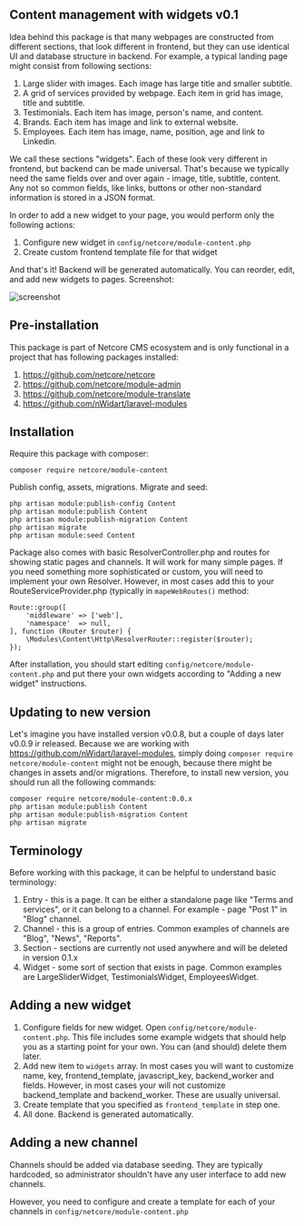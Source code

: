 ## Content management with widgets v0.1

Idea behind this package is that many webpages are constructed from different sections, that
look different in frontend, but they can use identical UI and database structure in backend.
For example, a typical landing page might consist from following sections:

1. Large slider with images. Each image has large title and smaller subtitle.
2. A grid of services provided by webpage. Each item in grid has image, title and subtitle.
3. Testimonials. Each item has image, person's name, and content.
4. Brands. Each item has image and link to external website.
5. Employees. Each item has image, name, position, age and link to Linkedin.

We call these sections "widgets". Each of these look very different in frontend, but backend can be made universal.
That's because we typically need the same fields over and over again - image, title, subtitle, content.
Any not so common fields, like links, buttons or other non-standard information is stored in a JSON format.

In order to add a new widget to your page, you would perform only the following actions:

1. Configure new widget in ```config/netcore/module-content.php```
2. Create custom frontend template file for that widget

And that's it! Backend will be generated automatically. You can reorder, edit, and add new widgets to pages.
Screenshot:

![screenshot](https://image.prntscr.com/image/K4IDTqVFShu_EcAUvtAu6w.png)


## Pre-installation

This package is part of Netcore CMS ecosystem and is only functional in a project that has following packages
installed:

1. https://github.com/netcore/netcore
2. https://github.com/netcore/module-admin
3. https://github.com/netcore/module-translate
4. https://github.com/nWidart/laravel-modules

## Installation

Require this package with composer:

    composer require netcore/module-content

Publish config, assets, migrations. Migrate and seed:

    php artisan module:publish-config Content
    php artisan module:publish Content
    php artisan module:publish-migration Content
    php artisan migrate
    php artisan module:seed Content

Package also comes with basic ResolverController.php and routes for showing static pages and channels.
It will work for many simple pages. If you need something more sophisticated or custom, you will need to implement your own Resolver.
However, in most cases add this to your RouteServiceProvider.php (typically in ```mapeWebRoutes()``` method:

    Route::group([
        'middleware' => ['web'],
        'namespace'  => null,
    ], function (Router $router) {
        \Modules\Content\Http\ResolverRouter::register($router);
    });

After installation, you should start editing ```config/netcore/module-content.php``` and put there your own widgets
according to "Adding a new widget" instructions.



## Updating to new version

Let's imagine you have installed version v0.0.8, but a couple of days later v0.0.9 ir released.
Because we are working with https://github.com/nWidart/laravel-modules, simply doing
```composer require netcore/module-content``` might not be enough, because there might be
changes in assets and/or migrations. Therefore, to install new version, you should run all the following commands:

    composer require netcore/module-content:0.0.x
    php artisan module:publish Content
    php artisan module:publish-migration Content
    php artisan migrate



## Terminology

Before working with this package, it can be helpful to understand basic terminology:

1. Entry - this is a page. It can be either a standalone page like "Terms and services", or it can belong to a channel.
For example - page "Post 1" in "Blog" channel.
2. Channel - this is a group of entries. Common examples of channels are "Blog", "News", "Reports".
3. Section - sections are currently not used anywhere and will be deleted in version 0.1.x
4. Widget - some sort of section that exists in page. Common examples are LargeSliderWidget, TestimonialsWidget, EmployeesWidget.



## Adding a new widget

1. Configure fields for new widget. Open ```config/netcore/module-content.php```. This file includes some example widgets
that should help you as a starting point for your own. You can (and should) delete them later.
2. Add new item to ```widgets``` array. In most cases you will want to customize name, key, frontend_template, javascript_key, backend_worker and fields.
However, in most cases your will not customize backend_template and backend_worker. These are usually universal.
3. Create template that you specified as ```frontend_template``` in step one.
4. All done. Backend is generated automatically.



## Adding a new channel

Channels should be added via database seeding. They are typically hardcoded, so administrator shouldn't have any user
interface to add new channels.

However, you need to configure and create a template for each of your channels in ```config/netcore/module-content.php```

